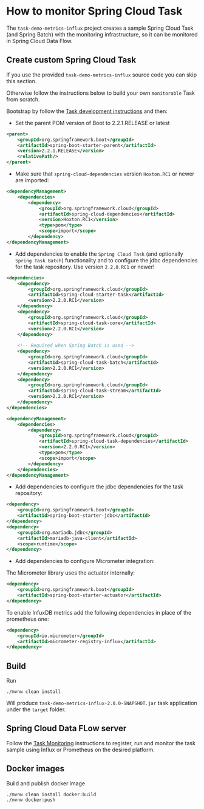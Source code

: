 
# How to monitor Spring Cloud Task

The `task-demo-metrics-influx` project creates a sample Spring Cloud Task (and Spring Batch) with the monitoring infrastructure, so it can be monitored in Spring Cloud Data Flow.

## Create custom Spring Cloud Task
If you use the provided `task-demo-metrics-influx` source code you can skip this section. 

Otherwise follow the instructions below to build your own `monitorable` Task from scratch.  

Bootstrap by follow the [Task development instructions](https://docs.spring.io/spring-cloud-task/docs/2.0.0.RELEASE/reference/htmlsingle/#getting-started-developing-first-task) and then: 

* Set the parent POM version of Boot to 2.2.1.RELEASE or latest

```xml
<parent>
    <groupId>org.springframework.boot</groupId>
    <artifactId>spring-boot-starter-parent</artifactId>
    <version>2.2.1.RELEASE</version>
    <relativePath/>
</parent>
``` 

* Make sure that `spring-cloud-dependencies` version `Hoxton.RC1` or newer are imported: 

```xml
<dependencyManagement>
    <dependencies>
        <dependency>
            <groupId>org.springframework.cloud</groupId>
            <artifactId>spring-cloud-dependencies</artifactId>
            <version>Hoxton.RC1</version>
            <type>pom</type>
            <scope>import</scope>
        </dependency>
</dependencyManagement>
```

* Add dependencies to enable the `Spring Cloud Task` (and optionally `Spring Task Batch`) functionality and to configure the jdbc dependencies for the task repository.
Use version `2.2.0.RC1` or newer! 

```xml
<dependencies>
    <dependency>
        <groupId>org.springframework.cloud</groupId>
        <artifactId>spring-cloud-starter-task</artifactId>
        <version>2.2.0.RC1</version>
    </dependency>
    <dependency>
        <groupId>org.springframework.cloud</groupId>
        <artifactId>spring-cloud-task-core</artifactId>
        <version>2.2.0.RC1</version>
    </dependency>
    
    <!-- Required when Spring Batch is used -->
    <dependency>
        <groupId>org.springframework.cloud</groupId>
        <artifactId>spring-cloud-task-batch</artifactId>
        <version>2.2.0.RC1</version>
    </dependency>
    <dependency>
        <groupId>org.springframework.cloud</groupId>
        <artifactId>spring-cloud-task-stream</artifactId>
        <version>2.2.0.RC1</version>
    </dependency>
</dependencies>

<dependencyManagement>
    <dependencies>
        <dependency>
            <groupId>org.springframework.cloud</groupId>
            <artifactId>spring-cloud-task-dependencies</artifactId>
            <version>2.2.0.RC1</version>
            <type>pom</type>
            <scope>import</scope>
        </dependency>
    </dependencies>
</dependencyManagement>
``` 

* Add dependencies to configure the jdbc dependencies for the task repository: 

```xml
<dependency>
    <groupId>org.springframework.boot</groupId>
    <artifactId>spring-boot-starter-jdbc</artifactId>
</dependency>
<dependency>
    <groupId>org.mariadb.jdbc</groupId>
    <artifactId>mariadb-java-client</artifactId>
    <scope>runtime</scope>
</dependency>
``` 

* Add dependencies to configure Micrometer integration: 

The Micrometer library uses the actuator internally: 
```xml
<dependency>
    <groupId>org.springframework.boot</groupId>
    <artifactId>spring-boot-starter-actuator</artifactId>
</dependency>
```

To enable InfuxDB metrics add the following dependencies in place of the prometheus one:  
```xml
<dependency>
    <groupId>io.micrometer</groupId>
    <artifactId>micrometer-registry-influx</artifactId>
</dependency>
``` 
## Build

Run 
```
./mvnw clean install
```

Will produce `task-demo-metrics-influx-2.0.0-SNAPSHOT.jar` task application under the `target` folder.

## Spring Cloud Data FLow server

Follow the [Task Monitoring](https://dataflow.spring.io/docs/feature-guides/batch/monitoring) instructions  to register, run and monitor the task sample using Influx or Prometheus on the desired platform.

## Docker images

Build and publish docker image

```
./mvnw clean install docker:build
./mvnw docker:push
```
